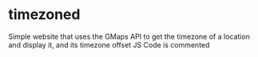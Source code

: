 # timezoned
Simple website that uses the GMaps API to get the timezone of a location and display it, and its timezone offset
JS Code is commented
